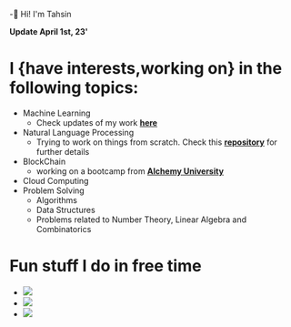 -👋 Hi! I'm Tahsin  
  
**Update April 1st, 23'**  

# I {have interests,working on} in the following topics:
+ Machine Learning
     - Check updates of my work [**here**](https://github.com/SyedT1/Machine-Learning-Notes)
+ Natural Language Processing
     - Trying to work on things from scratch. Check this [**repository**](https://github.com/SyedT1/myNLPnotes) for further details
+ BlockChain
     - working on a bootcamp from [**Alchemy University**](https://university.alchemy.com/home)
+ Cloud Computing
+ Problem Solving
     - Algorithms
     - Data Structures
     - Problems related to Number Theory, Linear Algebra and Combinatorics
# Fun stuff I do in free time   
+ ![](https://tryhackme-badges.s3.amazonaws.com/crackjack101.png)
+ ![](https://data.typeracer.com/misc/badge?user=syedtahsin_)
+ ![](https://www.codewars.com/users/SyedT1/badges/large)
